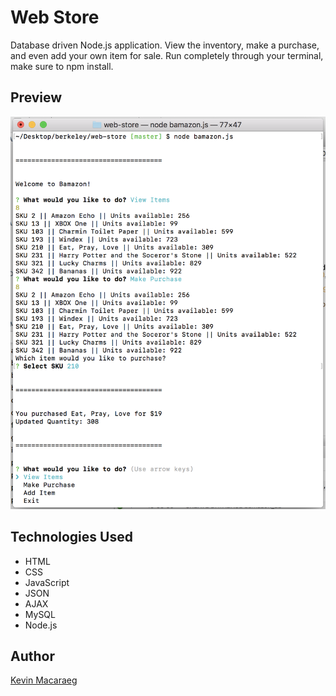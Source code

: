 # Web Store

Database driven Node.js application. View the inventory, make a purchase, and even add your own item for sale. Run completely through your terminal, make sure to npm install.


## Preview

![screenshot](screenshot.png)

## Technologies Used

- HTML
- CSS
- JavaScript
- JSON
- AJAX
- MySQL
- Node.js

## Author

[Kevin Macaraeg](everysf.com)